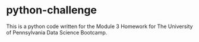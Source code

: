 # python-challenge
This is a python code written for the Module 3 Homework for The University of Pennsylvania Data Science Bootcamp.
